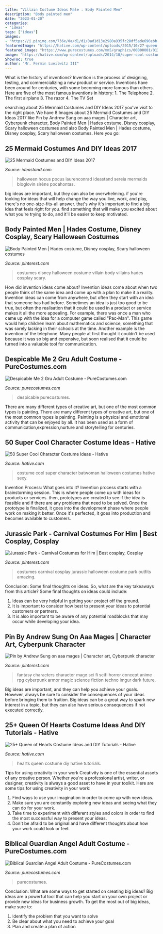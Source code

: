 ```yaml
---
title: "Villain Costume Ideas Male : Body Painted Men"
description: "Body painted men"
date: "2023-01-20"
categories:
- "ideas"
tags: ["ideas"]
images:
- "https://i.pinimg.com/736x/0a/d1/d1/0ad1d13e2980a935fc28df5ade690ebb--disney-villain-costumes-disney-villains.jpg"
featuredImage: "https://hative.com/wp-content/uploads/2015/10/27-queen-of-hearts-costume-ideas-and-diy-tutorials.jpg"
featured_image: "https://www.purecostumes.com/mm5/graphics/00000001/01323_full_1.jpg"
image: "https://hative.com/wp-content/uploads/2014/10/super-cool-costume-ideas/30-batwoman-costume.jpg"
ShowToc: true
author: "Mr. Fermin Lueilwitz III"
---
```



What is the history of inventions?
Invention is the process of designing, testing, and commercializing a new product or service. Inventions have been around for centuries, with some becoming more famous than others. Here are five of the most famous inventions in history: 1. The Telephone 2. The first airplane 3. The razor 4. The TV Set 
	

		
searching about 25 Mermaid Costumes and DIY Ideas 2017 you've visit to the right place. We have 8 Images about 25 Mermaid Costumes and DIY Ideas 2017 like Pin by Andrew Sung on aaa mages | Character art, Cyberpunk character, Body Painted Men | Hades costume, Disney cosplay, Scary halloween costumes and also Body Painted Men | Hades costume, Disney cosplay, Scary halloween costumes. Here you go:
		
    
## 25 Mermaid Costumes And DIY Ideas 2017

<img loading=lazy src="https://ideastand.com/wp-content/uploads/2017/09/mermaid-costume-diy/4-mermaid-costume-diy-ideas-tutorials.jpg" onerror="this.onerror=null;this.src='https://tse4.mm.bing.net/th?id=OIP.8AW6BWy6SG_sET6BszO-3AHaK6&amp;pid=15.1';" alt="25 Mermaid Costumes and DIY Ideas 2017">

_Source: ideastand.com_

>halloween hocus pocus laurenconrad ideastand sereia mermaids bloglovin sirène pocahontas. 

	

big ideas are important, but they can also be overwhelming. if you're looking for ideas that will help change the way you live, work, and play, there's no one-size-fits-all answer. that's why it's important to find a big idea that feels right for you. find something that will make you excited about what you're trying to do, and it'll be easier to keep motivated.

    
## Body Painted Men | Hades Costume, Disney Cosplay, Scary Halloween Costumes

<img loading=lazy src="https://i.pinimg.com/736x/0a/d1/d1/0ad1d13e2980a935fc28df5ade690ebb--disney-villain-costumes-disney-villains.jpg" onerror="this.onerror=null;this.src='https://tse4.mm.bing.net/th?id=OIP.HxuISURU3c78j-TN6QQStADFE8&amp;pid=15.1';" alt="Body Painted Men | Hades costume, Disney cosplay, Scary halloween costumes">

_Source: pinterest.com_

>costumes disney halloween costume villain body villains hades cosplay scary. 

	

How did invention ideas come about?
Invention ideas come about when two people think of the same idea and come up with a plan to make it a reality. Invention ideas can come from anywhere, but often they start with an idea that someone has had before. Sometimes an idea is just too good to be true, but often the realisation that it could be used in a product or service makes it all the more appealing. For example, there was once a man who came up with the idea for a computer game called "Pac-Man". This game would help children learn about mathematics and science, something that was sorely lacking in their schools at the time. Another example is the invention of the telephone. Many people at first thought it couldn't be used because it was so big and expensive, but soon realised that it could be turned into a valuable tool for communication.

    
## Despicable Me 2 Gru Adult Costume - PureCostumes.com

<img loading=lazy src="https://www.purecostumes.com/mm5/graphics/00000001/R887339_full_1.jpg" onerror="this.onerror=null;this.src='https://tse3.mm.bing.net/th?id=OIP.bOCUy9eV02000UQVF2812wHaLO&amp;pid=15.1';" alt="Despicable Me 2 Gru Adult Costume - PureCostumes.com">

_Source: purecostumes.com_

>despicable purecostumes. 

	

There are many different types of creative art, but one of the most common types is painting.
There are many different types of creative art, but one of the most common types is painting. Painting is a physical and emotional activity that can be enjoyed by all. It has been used as a form of communication,expression,nurture and storytelling for centuries.

    
## 50 Super Cool Character Costume Ideas - Hative

<img loading=lazy src="https://hative.com/wp-content/uploads/2014/10/super-cool-costume-ideas/30-batwoman-costume.jpg" onerror="this.onerror=null;this.src='https://tse2.mm.bing.net/th?id=OIP.OKnekT2OwZNeOfSmlhvEAAHaLI&amp;pid=15.1';" alt="50 Super Cool Character Costume Ideas - Hative">

_Source: hative.com_

>costume cool super character batwoman halloween costumes hative sexy. 

	

Invention Process: What goes into it?
Invention process starts with a brainstorming session. This is where people come up with ideas for products or services. then, prototypes are created to see if the idea is feasible and if there are any problems that need to be solved. Once the prototype is finalized, it goes into the development phase where people work on making it better. Once it's perfected, it goes into production and becomes available to customers.

    
## Jurassic Park - Carnival Costumes For Him | Best Cosplay, Cosplay

<img loading=lazy src="https://i.pinimg.com/736x/b2/97/73/b29773e1c41c0f8659c426b9ee2384c4.jpg" onerror="this.onerror=null;this.src='https://tse3.mm.bing.net/th?id=OIP.cUWylBrTbaaSOaUEmzuqOQHaLH&amp;pid=15.1';" alt="Jurassic Park - Carnival Costumes for Him | Best cosplay, Cosplay">

_Source: pinterest.com_

>costumes carnival cosplay jurassic halloween costume park outfits amazing. 

	

Conclusion: Some final thoughts on ideas.
So, what are the key takeaways from this article?
Some final thoughts on ideas could include:
1. Ideas can be very helpful in getting your project off the ground.
2. It is important to consider how best to present your ideas to potential customers or partners.
3. It is also important to be aware of any potential roadblocks that may occur while developing your idea.

    
## Pin By Andrew Sung On Aaa Mages | Character Art, Cyberpunk Character

<img loading=lazy src="https://i.pinimg.com/736x/d5/67/aa/d567aa0074e30e92d3c2d90128d9ad4a.jpg" onerror="this.onerror=null;this.src='https://tse2.mm.bing.net/th?id=OIP.06vlm2SVu7J6FJ8mnLDkUAHaMv&amp;pid=15.1';" alt="Pin by Andrew Sung on aaa mages | Character art, Cyberpunk character">

_Source: pinterest.com_

>fantasy characters character mage sci fi scifi horror concept anime rpg cyberpunk armor magic science fiction techno imgur dark future. 

	

Big ideas are important, and they can help you achieve your goals. However, always be sure to consider the consequences of your ideas before bringing them to fruition. Big ideas can be a great way to spark new interest in a topic, but they can also have serious consequences if not executed correctly.

    
## 25+ Queen Of Hearts Costume Ideas And DIY Tutorials - Hative

<img loading=lazy src="https://hative.com/wp-content/uploads/2015/10/27-queen-of-hearts-costume-ideas-and-diy-tutorials.jpg" onerror="this.onerror=null;this.src='https://tse2.mm.bing.net/th?id=OIP.hgHCqn6XHbGh1aPP6W9aawHaJ4&amp;pid=15.1';" alt="25+ Queen of Hearts Costume Ideas and DIY Tutorials - Hative">

_Source: hative.com_

>hearts queen costume diy hative tutorials. 

	

Tips for using creativity in your work
Creativity is one of the essential assets of any creative person. Whether you're a professional artist, writer, or designer, creativity is always a good asset to have in your toolkit. Here are some tips for using creativity in your work:
1. Find ways to use your imagination in order to come up with new ideas.
2. Make sure you are constantly exploring new ideas and seeing what they can do for your work.
3. Take time to experiment with different styles and colors in order to find the most successful way to present your ideas.
4. Don't be afraid to be original and have different thoughts about how your work could look or feel.

    
## Biblical Guardian Angel Adult Costume - PureCostumes.com

<img loading=lazy src="https://www.purecostumes.com/mm5/graphics/00000001/01323_full_1.jpg" onerror="this.onerror=null;this.src='https://tse1.mm.bing.net/th?id=OIP.qWfvN_1ubb7CsNr2Sx9-DQHaLO&amp;pid=15.1';" alt="Biblical Guardian Angel Adult Costume - PureCostumes.com">

_Source: purecostumes.com_

>purecostumes. 

	

Conclusion: What are some ways to get started on creating big ideas?
Big ideas are a powerful tool that can help you start on your own project or provide new ideas for business growth. To get the most out of big ideas, make sure to:
1. Identify the problem that you want to solve
2. Be clear about what you need to achieve your goal
3. Plan and create a plan of action

